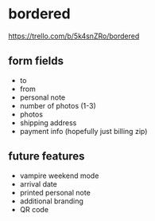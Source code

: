 # bordered

https://trello.com/b/5k4snZRo/bordered

## form fields

- to
- from
- personal note
- number of photos (1-3)
- photos
- shipping address
- payment info (hopefully just billing zip)

## future features

- vampire weekend mode
- arrival date
- printed personal note
- additional branding
- QR code
